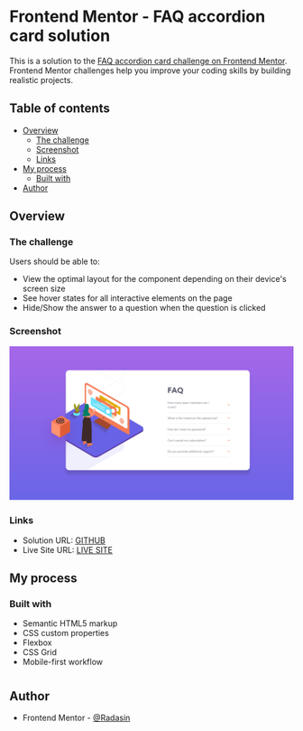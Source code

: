 # Frontend Mentor - FAQ accordion card solution

This is a solution to the [FAQ accordion card challenge on Frontend Mentor](https://www.frontendmentor.io/challenges/faq-accordion-card-XlyjD0Oam). Frontend Mentor challenges help you improve your coding skills by building realistic projects. 

## Table of contents

- [Overview](#overview)
  - [The challenge](#the-challenge)
  - [Screenshot](#screenshot)
  - [Links](#links)
- [My process](#my-process)
  - [Built with](#built-with)
- [Author](#author)



## Overview

### The challenge

Users should be able to:

- View the optimal layout for the component depending on their device's screen size
- See hover states for all interactive elements on the page
- Hide/Show the answer to a question when the question is clicked

### Screenshot

![](./shot.png)

### Links

- Solution URL: [GITHUB](https://github.com/RadasinR/faq-accordion-card.git)
- Live Site URL: [LIVE SITE](https://faq-accordion-card-weld-eta.vercel.app/)

## My process

### Built with

- Semantic HTML5 markup
- CSS custom properties
- Flexbox
- CSS Grid
- Mobile-first workflow

#

## Author

- Frontend Mentor - [@Radasin](https://www.frontendmentor.io/profile/Radasin)


